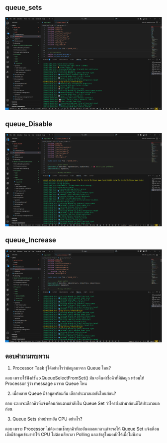 ## queue_sets
![alt text](../../img/queue_sets.png)

## queue_Disable
![alt text](../../img/queue_Disable.png)

## queue_Increase
![alt text](../../img/queue_Increase.png)

## ตอบคำถามทบทวน
1. Processor Task รู้ได้อย่างไรว่าข้อมูลมาจาก Queue ไหน?

ตอบ เพราะใช้ฟังก์ชัน xQueueSelectFromSet() มันจะคืนค่าชื่อคิวที่มีข้อมูล พร้อมให้ Processor รู้ว่า message มาจาก Queue ไหน

2. เมื่อหลาย Queue มีข้อมูลพร้อมกัน เลือกประมวลผลอันไหนก่อน?

ตอบ ระบบจะเลือกคิวที่แจ้งเตือนก่อนตามลำดับใน Queue Set ว่าใครส่งเข้ามาก่อนก็ได้ประมวลผลก่อน

3. Queue Sets ช่วยประหยัด CPU อย่างไร?

ตอบ เพราะ Processor ไม่ต้องวนเช็กทุกคิวทีละอันตลอดเวลาแต่จะรอให้ Queue Set แจ้งเตือนเมื่อมีข้อมูลเข้ามาทำให้ CPU ไม่ต้องเสียเวลา Polling และเข้าสู่โหมดพักได้เมื่อไม่มีงาน